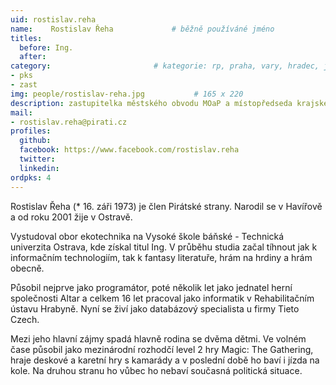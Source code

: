 ```yaml
---
uid: rostislav.reha	
name:    Rostislav Řeha	    		# běžně používáné jméno
titles:
  before: Ing.
  after:
category:                 		# kategorie: rp, praha, vary, hradec, jmk, senat
- pks
- zast
img: people/rostislav-reha.jpg           # 165 x 220
description: zastupitelka městského obvodu MOaP a místopředseda krajského sdružení Moravskoslezského kraje # kratký popis, max 160 znaků
mail:
- rostislav.reha@pirati.cz
profiles:
  github:
  facebook:	https://www.facebook.com/rostislav.reha	
  twitter:
  linkedin: 
ordpks: 4
---
```


Rostislav Řeha (* 16. záři 1973) je člen Pirátské strany. Narodil se v Havířově a od roku 2001 žije v Ostravě.

Vystudoval obor ekotechnika na Vysoké škole báňské - Technická univerzita Ostrava, kde získal titul Ing. V průběhu studia začal tíhnout jak k informačním technologiím, tak k fantasy literatuře, hrám na hrdiny a hrám obecně.

Působil nejprve jako programátor, poté několik let jako jednatel herní společnosti Altar a celkem 16 let pracoval jako informatik v Rehabilitačním ústavu Hrabyně. Nyní se živí jako databázový specialista u firmy Tieto Czech.

Mezi jeho hlavní zájmy spadá hlavně rodina se dvěma dětmi. Ve volném čase působil jako mezinárodní rozhodčí level 2 hry Magic: The Gathering, hraje deskové a karetní hry s kamarády a v poslední době ho baví i jízda na kole. Na druhou stranu ho vůbec ho nebaví současná politická situace.
